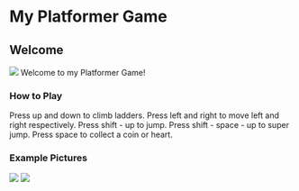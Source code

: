 # My Platformer Game

## Welcome
![](https://github.com/zestra/Zestras-Platformer-Game/blob/main/Platformer/C25E47AC-B29A-4B69-A8B7-207847E1E215.png)
Welcome to my Platformer Game!

### How to Play

Press up and down to climb ladders.
    Press left and right to move left and right respectively.
Press shift - up to jump.
Press shift - space - up to super jump.
Press space to collect a coin or heart.

### Example Pictures
![](https://github.com/zestra/Zestras-Platformer-Game/blob/main/Platformer/946B969B-2889-485C-9A0F-87C57D976E5D.png)
![](https://github.com/zestra/Zestras-Platformer-Game/blob/main/Platformer/530DD244-8DF8-42AB-8FDB-F2F04FD8B2D9.png)

